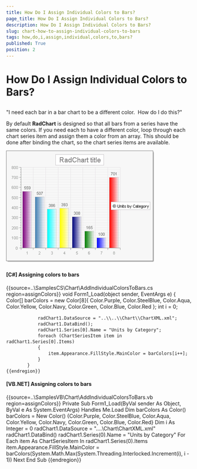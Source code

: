```yaml
---
title: How Do I Assign Individual Colors to Bars?
page_title: How Do I Assign Individual Colors to Bars?
description: How Do I Assign Individual Colors to Bars?
slug: chart-how-to-assign-individual-colors-to-bars
tags: how,do,i,assign,individual,colors,to,bars?
published: True
position: 2
---
```


# How Do I Assign Individual Colors to Bars?



## 

"I need each bar in a bar chart to be a different color.  How do I do this?"

By default __RadChart__ is designed so that all bars from a series have the same colors. If you need each to have a different color, loop through each chart series item and assign them a color from an array. This should be done after binding the chart, so the chart series items are available.



![chart-how-to-assign-individual-colors-to-bars 001](images/chart-how-to-assign-individual-colors-to-bars001.png)

#### __[C#] Assigning colors to bars__

{{source=..\SamplesCS\Chart\AddIndividualColorsToBars.cs region=assignColors}}
	        void Form1_Load(object sender, EventArgs e)
	        {
	            Color[] barColors = new Color[8]{
	                Color.Purple,
	                Color.SteelBlue,
	                Color.Aqua,
	                Color.Yellow,
	                Color.Navy,
	                Color.Green,
	                Color.Blue,
	                Color.Red
	            };
	            int i = 0;
	
	            radChart1.DataSource = "..\\..\\Chart\\ChartXML.xml";
	            radChart1.DataBind();
	            radChart1.Series[0].Name = "Units by Category";
	            foreach (ChartSeriesItem item in radChart1.Series[0].Items)
	            {
	                item.Appearance.FillStyle.MainColor = barColors[i++];
	            }
	        }
	{{endregion}}



#### __[VB.NET] Assigning colors to bars__

{{source=..\SamplesVB\Chart\AddIndividualColorsToBars.vb region=assignColors}}
	    Private Sub Form1_Load(ByVal sender As Object, ByVal e As System.EventArgs) Handles Me.Load
	        Dim barColors As Color()
	        barColors = New Color() {Color.Purple, Color.SteelBlue, Color.Aqua, Color.Yellow, Color.Navy, Color.Green, Color.Blue, Color.Red}
	        Dim i As Integer = 0
	        radChart1.DataSource = "..\..\Chart\ChartXML.xml"
	        radChart1.DataBind()
	        radChart1.Series(0).Name = "Units by Category"
	        For Each item As ChartSeriesItem In radChart1.Series(0).Items
	            item.Appearance.FillStyle.MainColor = barColors(System.Math.Max(System.Threading.Interlocked.Increment(i), i - 1))
	        Next
	    End Sub
	{{endregion}}


